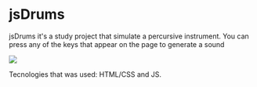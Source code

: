 # jsDrums

jsDrums it's a study project that simulate a percursive instrument.
You can press any of the keys that appear on the page to generate a sound

<img src="read1.png">

Tecnologies that was used: HTML/CSS and JS.